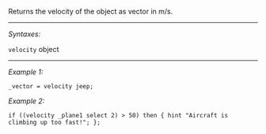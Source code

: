 Returns the velocity of the object as vector in m/s.


---
*Syntaxes:*

`velocity` object

---
*Example 1:*

```sqf
_vector = velocity jeep;
```

*Example 2:*

```sqf
if ((velocity _plane1 select 2) > 50) then { hint "Aircraft is climbing up too fast!"; };
```